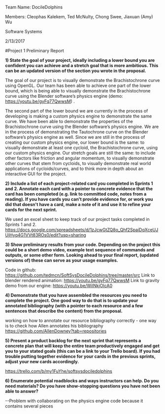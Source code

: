 Team Name:  DocileDolphins

Members: Cleophas Kalekem, Ted McNulty, Chong Swee, Jiaxuan (Amy) Wu 

Software Systems

2/13/2017

#Project 1 Preliminary Report

**1) State the goal of your project, ideally including a lower bound you are confident you can achieve and a stretch goal that is more ambitious.  This can be an updated version of the section you wrote in the proposal.**


The goal of our project is to visually demonstrate the Brachistochrone curve using OpenGL. Our team has been able to achieve one part of the lower bound, which is being able to visually demonstrate the Brachistochrone curve using the Blender software’s physics engine (demo: https://youtu.be/gyFq77QwwsM)  . 

The second part of the lower bound we are currently in the process of developing is making a custom physics engine to demonstrate the same curve. We have been able to demonstrate the properties of the Brachistochrone curve using the Blender software’s physics engine. We are in the process of demonstrating the Tautochrone curve on the Blender software’s physics engine as well. Since we are still in the process of creating our custom physics engine, our lower bound is the same: to visually demonstrate at least one cycloid, the Brachistochrone curve, using our custom physics engine. Our stretch goals are still the same: to include other factors like friction and angular momentum, to visually demonstrate other curves that stem from cycloids, to visually demonstrate real world applications of cycloids/curves, and to think more in depth about an interactive GUI for the project. 


**2) Include a list of each project-related card you completed in Sprints 1 and 2. Annotate each card with a pointer to concrete evidence that the card has been completed (e.g. link to committed code, notes from a reading). If you have cards you can't provide evidence for, or work you did that doesn't have a card, make a note of it and use it to refine your cards for the next sprint.**

We used an excel sheet to keep track of our project tasks completed in Sprints 1 and 2.
https://docs.google.com/spreadsheets/d/1zJcwGtZQ8o_Qhf2SpaiDqXceUJUjHyq4G1VVt83ROs0/edit?usp=sharing


**3) Show preliminary results from your code. Depending on the project this could be a short demo video, example text sequence of commands and outputs, or some other form. Looking ahead to your final report, (updated versions of) these can serve as your usage examples.**


Code in github: https://github.com/tedmcn/SoftSysDocileDolphins/tree/master/src
Link to blender rendered animation:  https://youtu.be/gyFq77QwwsM
Link to gravity demo from our engine: https://youtu.be/WilNkjOIcA0

**4) Demonstrate that you have assembled the resources you need to complete the project.  One good way to do that is to update your annotated bibliography (with a pointer to each resource and a few sentences that describe the content) from the proposal.**

working on how to annotate our resource bibliography correctly - one way is to check how Allen annotates his bibliography https://github.com/AllenDowney?tab=repositories


**5) Present a product backlog for the next sprint that represents a concrete plan that will keep the entire team productively engaged and get you to your stated goals (this can be a link to your Trello board). If you had trouble putting together evidence for your cards in the previous sprints, adjust your new cards accordingly.**


https://trello.com/b/my1FuYhe/softsysdociledolphins


**6) Enumerate potential roadblocks and ways instructors can help.  Do you need materials? Do you have show-stopping questions you have not been able to answer?**

--Problem with collaborating on the physics engine code because it contains several pieces

